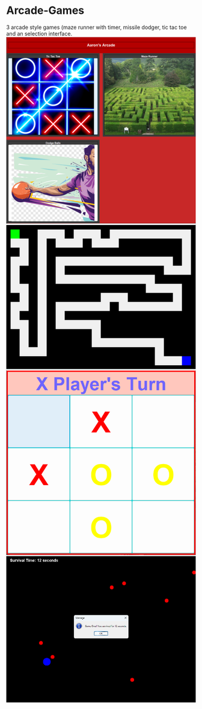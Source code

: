 # Arcade-Games
3 arcade style games (maze runner with timer, missile dodger, tic tac toe and an selection interface.
![Project Screenshot](Screenshot%202025-02-23%20142616.png)
![Project Screenshot](Screenshot%202025-02-23%20142628.png)
![Project Screenshot](Screenshot%202025-02-23%20142647.png)
![Project Screenshot](Screenshot%202025-02-23%20142711.png)

